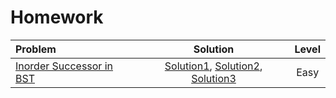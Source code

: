 # Homework

|  Problem  |  Solution  |  Level  |
|:----------|:----------:|:-------:|
|  [Inorder Successor in BST](https://www.geeksforgeeks.org/problems/inorder-successor-in-bst/1?)  |  [Solution1](), [Solution2](), [Solution3]()  |  Easy  |